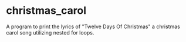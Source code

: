 # christmas_carol
A program to print the lyrics of "Twelve Days Of Christmas" a christmas carol song utilizing nested for loops.
